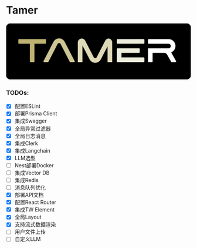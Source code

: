 # Tamer

![](./react/public/Tamer-logo.png)

### TODOs:

- [x] 配置ESLint
- [x] 部署Prisma Client
- [x] 集成Swagger
- [x] 全局异常过滤器
- [x] 全局日志消息
- [x] 集成Clerk
- [x] 集成Langchain
- [x] LLM选型
- [ ] Nest部署Docker
- [ ] 集成Vector DB
- [ ] 集成Redis
- [ ] 消息队列优化
- [x] 部署API文档
- [x] 配置React Router
- [x] 集成TW Element
- [x] 全局Layout
- [x] 支持流式数据渲染
- [ ] 用户文件上传
- [ ] 自定义LLM